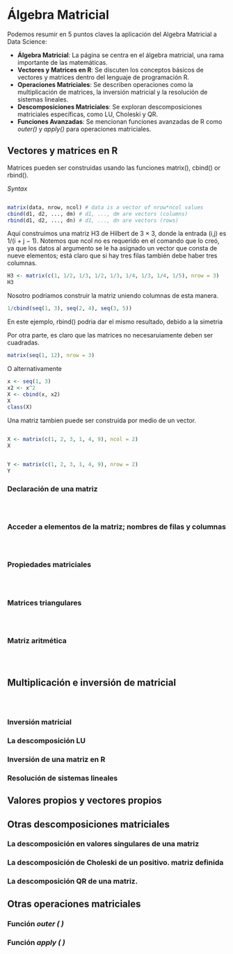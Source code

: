 # Álgebra Matricial
Podemos resumir en 5 puntos claves la aplicación del Algebra Matricial a Data Science:

- **Álgebra Matricial**: La página se centra en el álgebra matricial, una rama importante de las matemáticas.
- **Vectores y Matrices en R**: Se discuten los conceptos básicos de vectores y matrices dentro del lenguaje de programación R.
- **Operaciones Matriciales**: Se describen operaciones como la multiplicación de matrices, la inversión matricial y la resolución de sistemas lineales.
- **Descomposiciones Matriciales**: Se exploran descomposiciones matriciales específicas, como LU, Choleski y QR.
- **Funciones Avanzadas**: Se mencionan funciones avanzadas de R como *outer()* y *apply()* para operaciones matriciales.
  
## Vectores y matrices en R


Matrices pueden ser construidas usando las funciones matrix(), cbind() or rbind().

*Syntax*
```r

matrix(data, nrow, ncol) # data is a vector of nrow*ncol values
cbind(d1, d2, ..., dm) # d1, ..., dm are vectors (columns)
rbind(d1, d2, ..., dn) # d1, ..., dn are vectors (rows)

```

Aquí construimos una matriz  H3  de Hilbert de 3 × 3, donde la entrada (i,j) es 1/(i + j − 1). 
Notemos que  ncol no es requerido en el comando que lo creó, ya que los datos al argumento se le ha asignado un vector que consta de nueve elementos; 
está claro que si hay tres filas también debe haber tres columnas.

```r
H3 <- matrix(c(1, 1/2, 1/3, 1/2, 1/3, 1/4, 1/3, 1/4, 1/5), nrow = 3)
H3
```


Nosotro podriamos construir la matriz uniendo columnas de esta manera.
```r
1/cbind(seq(1, 3), seq(2, 4), seq(3, 5))

```

En este ejemplo, rbind() podria dar el mismo resultado, debido a la simetria

Por otra parte, es claro que las matrices no necesaruiamente deben ser cuadradas.

```r
matrix(seq(1, 12), nrow = 3)
```

O alternativamente

```r
x <- seq(1, 3)
x2 <- x^2
X <- cbind(x, x2)
X
class(X)

```
Una matriz tambien puede ser construida por medio de un vector.


```r

X <- matrix(c(1, 2, 3, 1, 4, 9), ncol = 2)
X

```

```r

Y <- matrix(c(1, 2, 3, 1, 4, 9), nrow = 2)
Y

```


### Declaración de una matriz

```r

```

```r

```

```r

```

###  Acceder a elementos de la matriz;  nombres de filas y columnas

```r

```

```r

```

```r

```
### Propiedades matriciales

```r

```

```r

```

```r

```

### Matrices triangulares

```r

```

```r

```

```r

```

### Matriz aritmética

```r

```

```r

```

```r

```

## Multiplicación e inversión de matricial 

```r

```

```r

```

```r

```

### Inversión matricial
### La descomposición LU
### Inversión de una matriz en R
### Resolución de sistemas lineales

## Valores propios y vectores propios

## Otras descomposiciones matriciales

### La descomposición en valores singulares de una matriz
### La descomposición de Choleski de un positivo.  matriz definida

### La descomposición QR de una matriz.

## Otras operaciones matriciales

### Función *outer ( )*
### Función *apply ( )*





